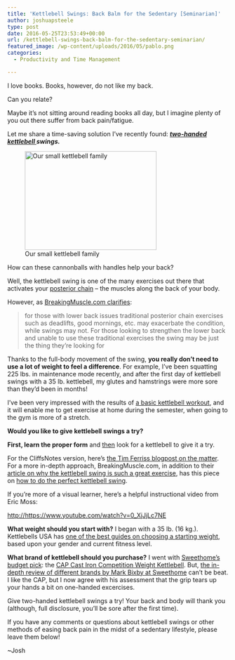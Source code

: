 ```yaml
---
title: 'Kettlebell Swings: Back Balm for the Sedentary [Seminarian]'
author: joshuapsteele
type: post
date: 2016-05-25T23:53:49+00:00
url: /kettlebell-swings-back-balm-for-the-sedentary-seminarian/
featured_image: /wp-content/uploads/2016/05/pablo.png
categories:
  - Productivity and Time Management

---
```

I love books. Books, however, do not like my back.

Can you relate?

Maybe it&#8217;s not sitting around reading books all day, but I imagine plenty of you out there suffer from back pain/fatigue.

Let me share a time-saving solution I&#8217;ve recently found: <a href="http://breakingmuscle.com/kettlebells/how-to-do-the-perfect-kettlebell-swing" target="_blank"><em><strong>two-handed kettlebell </strong></em></a>_**swings.**_ 

<figure id="attachment_3810" aria-describedby="caption-attachment-3810" style="width: 300px" class="wp-caption aligncenter"><img decoding="async" loading="lazy" class="wp-image-3810 size-medium" src="https://joshuapsteele.com/wp-content/uploads/2016/05/IMG_0472-e1464220672909-300x225.jpg" alt="Our small kettlebell family" width="300" height="225" srcset="https://joshuapsteele.com/wp-content/uploads/2016/05/IMG_0472-e1464220672909-300x225.jpg 300w, https://joshuapsteele.com/wp-content/uploads/2016/05/IMG_0472-e1464220672909-768x576.jpg 768w, https://joshuapsteele.com/wp-content/uploads/2016/05/IMG_0472-e1464220672909-1024x768.jpg 1024w, https://joshuapsteele.com/wp-content/uploads/2016/05/IMG_0472-e1464220672909-1200x900.jpg 1200w" sizes="(max-width: 300px) 100vw, 300px" /><figcaption id="caption-attachment-3810" class="wp-caption-text">Our small kettlebell family</figcaption></figure>

How can these cannonballs with handles help your back?

Well, the kettlebell swing is one of the many exercises out there that activates your [posterior chain][1] &#8211; the muscles along the back of your body.

However, as [BreakingMuscle.com clarifies][2]:

> for those with lower back issues traditional posterior chain exercises such as deadlifts, good mornings, etc. may exacerbate the condition, while swings may not. For those looking to strengthen the lower back and unable to use these traditional exercises the swing may be just the thing they’re looking for

Thanks to the full-body movement of the swing, **you really don&#8217;t need to use a lot of weight to feel a difference**. For example, I&#8217;ve been squatting 225 lbs. in maintenance mode recently, and after the first day of kettlebell swings with a 35 lb. kettlebell, my glutes and hamstrings were more sore than they&#8217;d been in months!

I&#8217;ve been very impressed with the results of [a basic kettlebell workout][3], and it will enable me to get exercise at home during the semester, when going to the gym is more of a stretch.

**Would you like to give kettlebell swings a try?**

**First, learn the proper form** and <span style="text-decoration: underline;">then</span> look for a kettlebell to give it a try.

For the CliffsNotes version, here&#8217;s [the Tim Ferriss blogpost on the matter][4]. For a more in-depth approach, BreakingMuscle.com, in addition to their [article on why the kettlebell swing is such a great exercise][2], has this piece on [how to do the perfect kettlebell swing][5].

If you&#8217;re more of a visual learner, here&#8217;s a helpful instructional video from Eric Moss:

<http://https://www.youtube.com/watch?v=0_XjJjLc7NE>

**What weight should you start with?** I began with a 35 lb. (16 kg.). Kettlebells USA has [one of the best guides on choosing a starting weight][6], based upon your gender and current fitness level.

**What brand of kettlebell should you purchase?** I went with [Sweethome&#8217;s budget pick][7]: the [CAP Cast Iron Competition Weight Kettlebell][8]. But, [the in-depth review of different brands by Mark Bixby at Sweethome][7] can&#8217;t be beat. I like the CAP, but I now agree with his assessment that the grip tears up your hands a bit on one-handed excercises.

Give two-handed kettlebell swings a try! Your back and body will thank you (although, full disclosure, you&#8217;ll be sore after the first time).

If you have any comments or questions about kettlebell swings or other methods of easing back pain in the midst of a sedentary lifestyle, please leave them below!

~Josh

 [1]: https://en.wikipedia.org/wiki/Posterior_chain
 [2]: http://breakingmuscle.com/kettlebells/the-kettlebell-swing-why-its-the-perfect-exercise
 [3]: http://rkcblog.dragondoor.com/the-best-and-simplest-one-kettlebell-workout/
 [4]: http://fourhourworkweek.com/2011/01/08/kettlebell-swing/
 [5]: http://breakingmuscle.com/kettlebells/how-to-do-the-perfect-kettlebell-swing
 [6]: https://www.kettlebellsusa.com/what-size-kettlebell-should-i-buy-guidelines-for-men-and-women-to-choose-a-starter-kettlebell-weight
 [7]: http://thesweethome.com/reviews/best-kettlebell/
 [8]: http://www.amazon.com/dp/B00I6CRMP0/